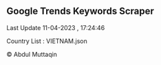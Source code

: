 

## Google Trends Keywords Scraper 
 
Last Update 11-04-2023 , 17:24:46

Country List :
VIETNAM.json



© Abdul Muttaqin 
